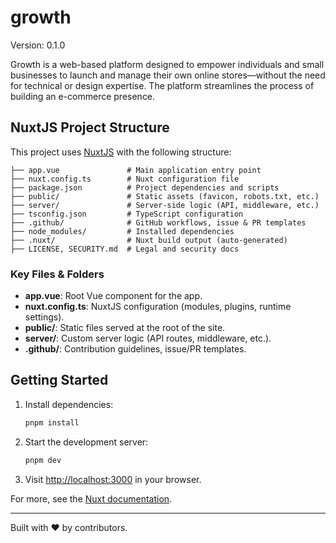 # growth

Version: 0.1.0

Growth is a web-based platform designed to empower individuals and small businesses to launch and manage their own online stores—without the need for technical or design expertise. The platform streamlines the process of building an e-commerce presence.

## NuxtJS Project Structure

This project uses [NuxtJS](https://nuxt.com/) with the following structure:

```
├── app.vue               # Main application entry point
├── nuxt.config.ts        # Nuxt configuration file
├── package.json          # Project dependencies and scripts
├── public/               # Static assets (favicon, robots.txt, etc.)
├── server/               # Server-side logic (API, middleware, etc.)
├── tsconfig.json         # TypeScript configuration
├── .github/              # GitHub workflows, issue & PR templates
├── node_modules/         # Installed dependencies
├── .nuxt/                # Nuxt build output (auto-generated)
├── LICENSE, SECURITY.md  # Legal and security docs
```

### Key Files & Folders

- **app.vue**: Root Vue component for the app.
- **nuxt.config.ts**: NuxtJS configuration (modules, plugins, runtime settings).
- **public/**: Static files served at the root of the site.
- **server/**: Custom server logic (API routes, middleware, etc.).
- **.github/**: Contribution guidelines, issue/PR templates.

## Getting Started

1. Install dependencies:
   ```sh
   pnpm install
   ```
2. Start the development server:
   ```sh
   pnpm dev
   ```
3. Visit [http://localhost:3000](http://localhost:3000) in your browser.

For more, see the [Nuxt documentation](https://nuxt.com/docs/getting-started/introduction).

---

Built with ❤️ by contributors.
